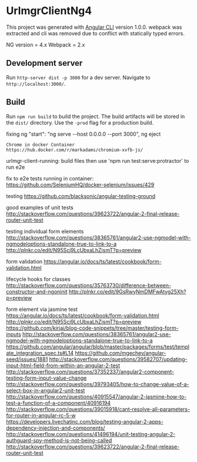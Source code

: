 # UrlmgrClientNg4

This project was generated with [Angular CLI](https://github.com/angular/angular-cli) version 1.0.0. webpack was extracted and cli was removed due to conflict with statically typed errors.

NG version = 4.x
Webpack = 2.x

## Development server

Run `http-server dist -p 3000` for a dev server. Navigate to `http://localhost:3000/`. 

## Build

Run `npm run build` to build the project. The build artifacts will be stored in the `dist/` directory. Use the `-prod` flag for a production build.

fixing ng
    "start": "ng serve --host 0.0.0.0 --port 3000",
    ng eject

    Chrome in docker Container
    https://hub.docker.com/r/markadams/chromium-xvfb-js/

urlmgr-client-running:
build files then use 'npm run test:serve:protractor' to run e2e

fix to e2e tests running in container:
https://github.com/SeleniumHQ/docker-selenium/issues/429

testing
https://github.com/blacksonic/angular-testing-ground

good examples of unit tests
http://stackoverflow.com/questions/39623722/angular-2-final-release-router-unit-test

testing individual form elements
http://stackoverflow.com/questions/38365761/angular2-use-ngmodel-with-ngmodeloptions-standalone-true-to-link-to-a
http://plnkr.co/edit/N95Scj9LcUbxaLhZismT?p=preview

form validation
https://angular.io/docs/ts/latest/cookbook/form-validation.html

lifecycle hooks for classes
http://stackoverflow.com/questions/35763730/difference-between-constructor-and-ngoninit
http://plnkr.co/edit/9GsRwyNmDMFwAtyg25Xh?p=preview

form element via jasmine test 
https://angular.io/docs/ts/latest/cookbook/form-validation.html
http://plnkr.co/edit/N95Scj9LcUbxaLhZismT?p=preview
https://github.com/kirjai/blog-code-snippets/tree/master/testing-form-inputs
http://stackoverflow.com/questions/38365761/angular2-use-ngmodel-with-ngmodeloptions-standalone-true-to-link-to-a
https://github.com/angular/angular/blob/master/packages/forms/test/template_integration_spec.ts#L14
https://github.com/mgechev/angular-seed/issues/1881
http://stackoverflow.com/questions/39582707/updating-input-html-field-from-within-an-angular-2-test
http://stackoverflow.com/questions/37352337/angular2-component-testing-form-input-value-change
http://stackoverflow.com/questions/39793405/how-to-change-value-of-a-select-box-in-angular2-unit-test
http://stackoverflow.com/questions/40915547/angular-2-jasmine-how-to-test-a-function-of-a-component/40916194
http://stackoverflow.com/questions/39015918/cant-resolve-all-parameters-for-router-in-angular-rc-5-w
https://developers.livechatinc.com/blog/testing-angular-2-apps-dependency-injection-and-components/
http://stackoverflow.com/questions/41496194/unit-testing-angular-2-authguard-spy-method-is-not-being-called
http://stackoverflow.com/questions/39623722/angular-2-final-release-router-unit-test